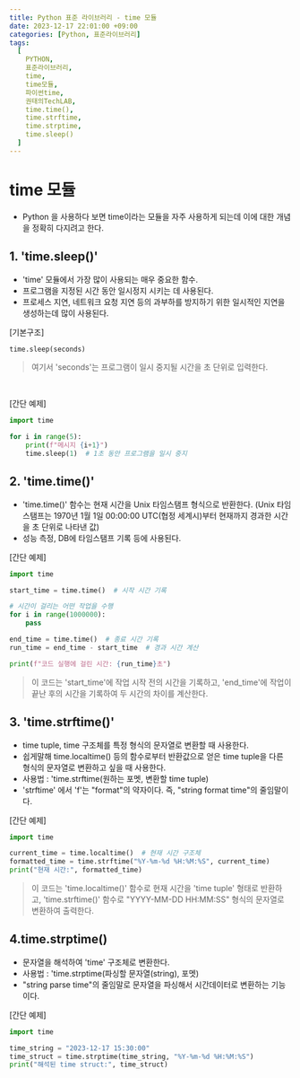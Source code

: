 ```yaml
---
title: Python 표준 라이브러리 - time 모듈
date: 2023-12-17 22:01:00 +09:00
categories: [Python, 표준라이브러리]
tags:
  [
    PYTHON,
    표준라이브러리,
    time,
    time모듈,
    파이썬time,
    권태의TechLAB,
    time.time(),
    time.strftime,
    time.strptime,
    time.sleep()
  ]
---
```


# time 모듈
- Python 을 사용하다 보면 time이라는 모듈을 자주 사용하게 되는데 이에 대한 개념을 정확히 다지려고 한다.

## 1. 'time.sleep()'
- 'time' 모듈에서 가장 많이 사용되는 매우 중요한 함수.
- 프로그램을 지정된 시간 동안 일시정지 시키는 데 사용된다.
- 프로세스 지연, 네트워크 요청 지연 등의 과부하를 방지하기 위한 일시적인 지연을 생성하는데 많이 사용된다.

[기본구조]
```python
time.sleep(seconds)
```
>여기서 'seconds'는 프로그램이 일시 중지될 시간을 초 단위로 입력한다.

<br>

[간단 예제]
```python
import time

for i in range(5):
    print(f"메시지 {i+1}")
    time.sleep(1)  # 1초 동안 프로그램을 일시 중지
```

## 2. 'time.time()'
- 'time.time()' 함수는 현재 시간을 Unix 타임스탬프 형식으로 반환한다. (Unix 타임스탬프는 1970년 1월 1일 00:00:00 UTC(협정 세계시)부터 현재까지 경과한 시간을 초 단위로 나타낸 값)
- 성능 측정, DB에 타임스탬프 기록 등에 사용된다.

[간단 예제]
```python
import time

start_time = time.time()  # 시작 시간 기록

# 시간이 걸리는 어떤 작업을 수행
for i in range(1000000):
    pass

end_time = time.time()  # 종료 시간 기록
run_time = end_time - start_time  # 경과 시간 계산

print(f"코드 실행에 걸린 시간: {run_time}초")
```

> 이 코드는 'start_time'에 작업 시작 전의 시간을 기록하고, 'end_time'에 작업이 끝난 후의 시간을 기록하여 두 시간의 차이를 계산한다.


## 3. 'time.strftime()'
- time tuple, time 구조체를 특정 형식의 문자열로 변환할 때 사용한다.
- 쉽게말해 time.localtime() 등의 함수로부터 반환값으로 얻은 time tuple을 다른 형식의 문자열로 변환하고 싶을 때 사용한다.
- 사용법 : 'time.strftime(원하는 포멧, 변환할 time tuple)
- 'strftime' 에서 'f'는 "format"의 약자이다. 즉, "string format time"의 줄임말이다.

[간단 예제]
```python
import time

current_time = time.localtime()  # 현재 시간 구조체
formatted_time = time.strftime("%Y-%m-%d %H:%M:%S", current_time)
print("현재 시간:", formatted_time)
```
>이 코드는 'time.localtime()' 함수로 현재 시간을 'time tuple' 형태로 반환하고, 'time.strftime()' 함수로 "YYYY-MM-DD HH:MM:SS" 형식의 문자열로 변환하여 출력한다.


## 4.time.strptime()
- 문자열을 해석하여 'time' 구조체로 변환한다.
- 사용법 : 'time.strptime(파싱할 문자열(string), 포멧)
- "string parse time"의 줄임말로 문자열을 파싱해서 시간데이터로 변환하는 기능이다.

[간단 예제]
```python
import time

time_string = "2023-12-17 15:30:00"
time_struct = time.strptime(time_string, "%Y-%m-%d %H:%M:%S")
print("해석된 time struct:", time_struct)
```
